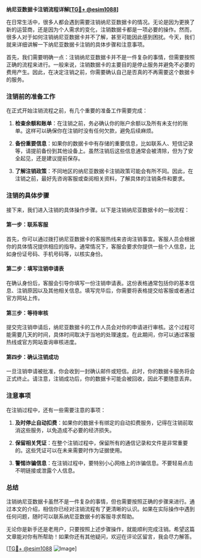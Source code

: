 **纳尼亚数据卡注销流程详解[[TG💪+ @esim1088](https://t.me/s/esim1088)]**

在日常生活中，很多人都会遇到需要注销纳尼亚数据卡的情况。无论是因为更换了新的运营商，还是因为个人需求的变化，注销数据卡都是一项必要的操作。然而，很多人对于如何注销纳尼亚数据卡并不了解，甚至可能因此感到困扰。今天，我们就来详细讲解一下纳尼亚数据卡注销的具体步骤和注意事项。

首先，我们需要明确一点：注销纳尼亚数据卡并不是一件复杂的事情，但需要按照正确的流程来进行。一般来说，注销数据卡的主要目的是停止服务并避免不必要的费用产生。因此，在决定注销之前，你需要确认自己是否真的不再需要这个数据卡的服务。

### 注销前的准备工作

在正式开始注销流程之前，有几个重要的准备工作需要完成：

1. **检查余额和账单**：在注销之前，务必确认你的账户余额以及所有未支付的账单。这样可以确保你在注销时没有任何欠款，避免后续麻烦。

2. **备份重要信息**：如果你的数据卡中有存储的重要信息，比如联系人、短信记录等，请提前备份到其他设备上。虽然注销后这些信息通常会被清除，但为了安全起见，还是建议提前保存。

3. **了解注销政策**：不同地区的纳尼亚数据卡注销政策可能会有所不同。因此，在注销之前，最好先咨询客服或查阅相关资料，了解具体的注销条件和要求。

### 注销的具体步骤

接下来，我们进入注销的具体操作步骤。以下是注销纳尼亚数据卡的一般流程：

#### 第一步：联系客服

首先，你可以通过拨打纳尼亚数据卡的客服热线来咨询注销事宜。客服人员会根据你的具体情况提供相应的指导。通常情况下，客服会要求你提供一些个人信息，比如身份证号码、手机号码等，以核实身份。

#### 第二步：填写注销申请表

在确认身份后，客服会引导你填写一份注销申请表。这份表格通常包括你的基本信息、注销原因以及其他相关信息。填写完毕后，你需要将表格提交给客服或者通过官方网站上传。

#### 第三步：等待审核

提交完注销申请后，纳尼亚数据卡的工作人员会对你的申请进行审核。这个过程可能需要几天的时间，具体时间取决于当地的处理速度。在此期间，你可以通过客服热线或官方网站查询审核进度。

#### 第四步：确认注销成功

一旦注销申请被批准，你会收到一封确认邮件或短信。此时，你的数据卡服务将会正式终止。请注意，注销成功后，你的数据卡可能会被回收，因此不要随意丢弃。

### 注意事项

在注销过程中，还有一些需要注意的事项：

1. **及时停止自动扣费**：如果你的数据卡有绑定的自动扣费服务，记得在注销前取消这些服务，以免造成不必要的经济损失。

2. **保留相关凭证**：在整个注销过程中，保留所有的通信记录和文件是非常重要的。这些凭证可以在未来需要时作为证据使用。

3. **警惕诈骗信息**：在注销过程中，要特别小心网络上的诈骗信息。不要轻易点击不明链接或泄露个人信息。

### 总结

注销纳尼亚数据卡虽然不是一件复杂的事情，但也需要按照正确的步骤来进行。通过本文的介绍，相信你已经对注销流程有了更清晰的认识。如果在实际操作中遇到任何问题，随时可以联系纳尼亚数据卡的客服寻求帮助。

无论你是新手还是老用户，只要按照上述步骤操作，就能顺利完成注销。希望这篇文章能对你有所帮助！如果你还有其他疑问，欢迎在评论区留言，我会尽力解答。

[[TG💪+ @esim1088](https://t.me/s/esim1088) ![Image](https://i.postimg.cc/4NQfJmqS/Snipaste-2025-05-13-00-14-12.png)]